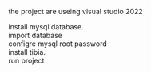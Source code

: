 the project are useing visual studio 2022


install mysql database.  
import database  
configre mysql root password  
install tibia.  
run project  

